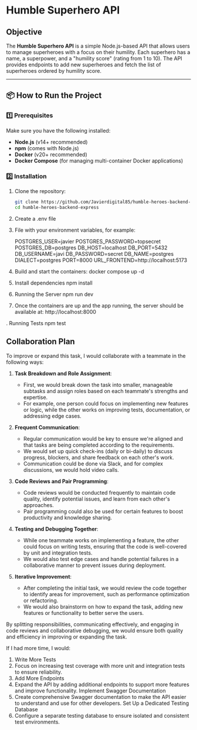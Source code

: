 # Humble Superhero API

## Objective

The **Humble Superhero API** is a simple Node.js-based API that allows users to manage superheroes with a focus on their humility. Each superhero has a name, a superpower, and a "humility score" (rating from 1 to 10). The API provides endpoints to add new superheroes and fetch the list of superheroes ordered by humility score.

---

## 📦 How to Run the Project

### 1️⃣ Prerequisites

Make sure you have the following installed:

- **Node.js** (v14+ recommended)
- **npm** (comes with Node.js)
- **Docker** (v20+ recommended)
- **Docker Compose** (for managing multi-container Docker applications)

### 2️⃣ Installation

1. Clone the repository:

   ```bash
   git clone https://github.com/Javierdigital85/humble-heroes-backend-express
   cd humble-heroes-backend-express
   ```

2. Create a .env file 

3.  File with your environment variables, for example:

    POSTGRES_USER=javier
    POSTGRES_PASSWORD=topsecret
    POSTGRES_DB=postgres
    DB_HOST=localhost
    DB_PORT=5432
    DB_USERNAME=javi
    DB_PASSWORD=secret
    DB_NAME=postgres
    DIALECT=postgres
    PORT=8000
    URL_FRONTEND=http://localhost:5173

4.  Build and start the containers:
    docker compose up -d


5. Install dependencies
   npm install

6. Running the Server
   npm run dev

7. Once the containers are up and the app running, the server should be available at:
   http://localhost:8000   

. Running Tests
   npm test

## Collaboration Plan

To improve or expand this task, I would collaborate with a teammate in the following ways:

1. **Task Breakdown and Role Assignment**:

   - First, we would break down the task into smaller, manageable subtasks and assign roles based on each teammate's strengths and expertise.
   - For example, one person could focus on implementing new features or logic, while the other works on improving tests, documentation, or addressing edge cases.

2. **Frequent Communication**:

   - Regular communication would be key to ensure we're aligned and that tasks are being completed according to the requirements.
   - We would set up quick check-ins (daily or bi-daily) to discuss progress, blockers, and share feedback on each other's work.
   - Communication could be done via Slack, and for complex discussions, we would hold video calls.

3. **Code Reviews and Pair Programming**:

   - Code reviews would be conducted frequently to maintain code quality, identify potential issues, and learn from each other's approaches.
   - Pair programming could also be used for certain features to boost productivity and knowledge sharing.

4. **Testing and Debugging Together**:

   - While one teammate works on implementing a feature, the other could focus on writing tests, ensuring that the code is well-covered by unit and integration tests.
   - We would also test edge cases and handle potential failures in a collaborative manner to prevent issues during deployment.

5. **Iterative Improvement**:
   - After completing the initial task, we would review the code together to identify areas for improvement, such as performance optimization or refactoring.
   - We would also brainstorm on how to expand the task, adding new features or functionality to better serve the users.

By splitting responsibilities, communicating effectively, and engaging in code reviews and collaborative debugging, we would ensure both quality and efficiency in improving or expanding the task.

If I had more time, I would:

1. Write More Tests
2. Focus on increasing test coverage with more unit and integration tests to ensure reliability.
3. Add More Endpoints
4. Expand the API by adding additional endpoints to support more features and improve functionality.
Implement Swagger Documentation
5. Create comprehensive Swagger documentation to make the API easier to understand and use for other developers.
Set Up a Dedicated Testing Database
6. Configure a separate testing database to ensure isolated and consistent test environments.
